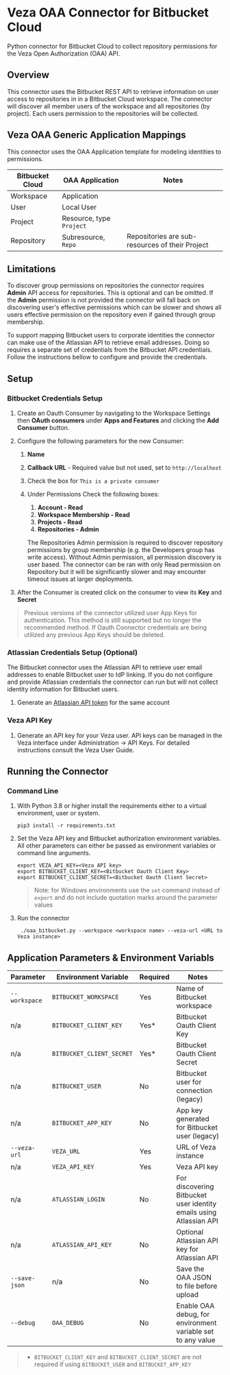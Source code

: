 # Veza OAA Connector for Bitbucket Cloud

Python connector for Bitbucket Cloud to collect repository permissions for the Veza Open Authorization (OAA) API.

## Overview

This connector uses the Bitbucket REST API to retrieve information on user access to repositories in in a Bitbucket
Cloud workspace. The connector will discover all member users of the workspace and all repositories (by project). Each
users permission to the repositories will be collected.

## Veza OAA Generic Application Mappings

This connector uses the OAA Application template for modeling identities to permissions.

| Bitbucket Cloud | OAA Application          | Notes                                           |
| --------------- | ------------------------ | ----------------------------------------------- |
| Workspace       | Application              |                                                 |
| User            | Local User               |                                                 |
| Project         | Resource, type `Project` |                                                 |
| Repository      | Subresource, `Repo`      | Repositories are sub-resources of their Project |

## Limitations

To discover group permissions on repositories the connector requires **Admin** API access for repositories. This is
optional and can be omitted. If the **Admin** permission is not provided the connector will fall back on discovering
user's effective permissions which can be slower and shows all users effective permission on the repository even if
gained through group membership.

To support mapping Bitbucket users to corporate identities the connector can make use of the Atlassian API to retrieve
email addresses. Doing so requires a separate set of credentials from the Bitbucket API credentials. Follow the
instructions bellow to configure and provide the credentials.

## Setup
### Bitbucket Credentials Setup

1. Create an Oauth Consumer by navigating to the Workspace Settings then **OAuth consumers** under **Apps and Features** and clicking the **Add Consumer** button.
2. Configure the following parameters for the new Consumer:
   1. **Name**
   2. **Callback URL** - Required value but not used, set to `http://localhost`
   3. Check the box for `This is a private consumer`
   4. Under Permissions Check the following boxes:
      1. **Account - Read**
      2. **Workspace Membership - Read**
      3. **Projects - Read**
      4. **Repositories - Admin**

      The Repositories Admin permission is required to discover repository permissions by group membership (e.g. the Developers group has write access). Without Admin permission, all permission discovery is user based. The connector can be ran with only Read permission on Repository but it will be significantly slower and may encounter timeout issues at larger deployments.

3. After the Consumer is created click on the consumer to view its **Key** and **Secret**

> Previous versions of the connector utilized user App Keys for authentication. This method is still supported but no longer the recommended method. If Oauth Connector credentials are being utilized any previous App Keys should be deleted.

### Atlassian Credentials Setup (Optional)
The Bitbucket connector uses the Atlassian API to retrieve user email addresses to enable Bitbucket user to IdP linking. If you do not configure and provide Atlassian credentials the connector can run
but will not collect identity information for Bitbucket users.

1. Generate an [Atlassian API token](https://support.atlassian.com/atlassian-account/docs/manage-api-tokens-for-your-atlassian-account/) for the same account

### Veza API Key
1. Generate an API key for your Veza user. API keys can be managed in the Veza interface under Administration -> API Keys. For detailed instructions consult the Veza User Guide.

## Running the Connector

### Command Line
1. With Python 3.8 or higher install the requirements either to a virtual environment, user or system.

   ```shell
   pip3 install -r requirements.txt
   ```

2. Set the Veza API key and Bitbucket authorization environment variables. All other parameters can either be passed as environment variables or command line arguments.

    ```shell
    export VEZA_API_KEY=<Veza API key>
    export BITBUCKET_CLIENT_KEY=<Bitbucket Oauth Client Key>
    export BITBUCKET_CLIENT_SECRET=<Bitbucket Oauth Client Secret>
    ```

    > Note: for Windows environments use the `set` command instead of `export` and do not include quotation marks around the parameter values

3. Run the connector
   ```shell
    ./oaa_bitbucket.py --workspace <workspace name> --veza-url <URL to Veza instance>
   ```

## Application Parameters & Environment Variabls
| Parameter     | Environment Variable      | Required | Notes                                                              |
| ------------- | ------------------------- | -------- | ------------------------------------------------------------------ |
| `--workspace` | `BITBUCKET_WORKSPACE`     | Yes      | Name of Bitbucket workspace                                        |
| n/a           | `BITBUCKET_CLIENT_KEY`    | Yes*     | Bitbucket Oauth Client Key                                         |
| n/a           | `BITBUCKET_CLIENT_SECRET` | Yes*     | Bitbucket Oauth Client Secret                                      |
| n/a           | `BITBUCKET_USER`          | No       | Bitbucket user for connection (legacy)                             |
| n/a           | `BITBUCKET_APP_KEY`       | No       | App key generated for Bitbucket user  (legacy)                     |
| `--veza-url`  | `VEZA_URL`                | Yes      | URL of Veza instance                                               |
| n/a           | `VEZA_API_KEY`            | Yes      | Veza API key                                                       |
| n/a           | `ATLASSIAN_LOGIN`         | No       | For discovering Bitbucket user identity emails using Atlassian API |
| n/a           | `ATLASSIAN_API_KEY`       | No       | Optional Atlassian API key for Atlassian API                       |
| `--save-json` | n/a                       | No       | Save the OAA JSON to file before upload                            |
| `--debug`     | `OAA_DEBUG`               | No       | Enable OAA debug, for environment variable set to any value        |

> * `BITBUCKET_CLIENT_KEY` and `BITBUCKET_CLIENT_SECRET` are not required if using `BITBUCKET_USER` and `BITBUCKET_APP_KEY`
